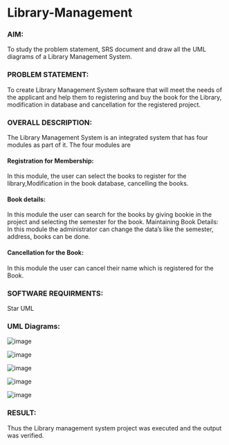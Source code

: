 # Library-Management
### AIM:
To study the problem statement, SRS document and draw all the UML diagrams of a Library Management System.
### PROBLEM STATEMENT:
To create Library Management System software that will meet the needs of the applicant
and help them to registering and buy the book for the Library, modification in database and
cancellation for the registered project.
### OVERALL DESCRIPTION:
The Library Management System is an integrated system that has four modules as part of
it. The four modules are
#### Registration for Membership:
In this module, the user can select the books to register for the library,Modification in the book
database, cancelling the books.
#### Book details:
In this module the user can search for the books by giving bookie in the project and selecting
the semester for the book.
Maintaining Book Details:
In this module the administrator can change the data’s like the semester, address, books can be
done.
#### Cancellation for the Book:
In this module the user can cancel their name which is registered for the Book.
### SOFTWARE REQUIRMENTS:
Star UML
### UML Diagrams:

![image](https://github.com/SamyukthaSreenivasan/Library-Management/assets/119475703/d9853a81-8dae-494a-805c-f2a30ee3b5ca)

![image](https://github.com/SamyukthaSreenivasan/Library-Management/assets/119475703/e9f51426-55aa-47db-8bd1-0c45a60eda12)

![image](https://github.com/SamyukthaSreenivasan/Library-Management/assets/119475703/8d9a9079-e436-4bfc-a848-528d6ce1228e)

![image](https://github.com/SamyukthaSreenivasan/Library-Management/assets/119475703/705e7c54-c9de-4eb5-957a-64eeb71f7569)

![image](https://github.com/SamyukthaSreenivasan/Library-Management/assets/119475703/af2c1fcb-41f6-44ba-a438-8cb0321c9130)

### RESULT:
Thus the Library management system project was executed and the output was verified.
